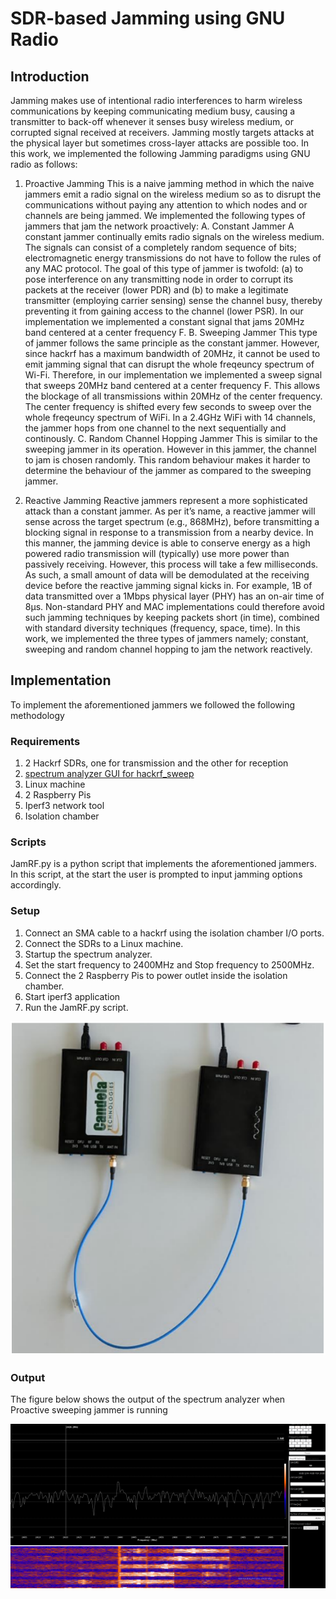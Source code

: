 # SDR-based Jamming using GNU Radio
## Introduction
Jamming makes use of intentional radio interferences to harm wireless communications by keeping communicating medium busy, causing a transmitter to back-off whenever it senses busy wireless medium, or corrupted signal received at receivers. Jamming mostly targets attacks at the physical layer but sometimes cross-layer attacks are possible too. In this work, we implemented the following Jamming paradigms using GNU radio as follows:

1. Proactive Jamming
This is a naive jamming method in which the naive jammers emit a radio signal on the wireless medium so as to disrupt the communications without paying any attention to which nodes and or channels are being jammed. We implemented the following types of jammers that jam the network proactively: 
A. Constant Jammer
A constant jammer continually emits radio signals on the wireless medium. The signals can consist of a completely random sequence of bits; electromagnetic energy transmissions do not have to follow the rules of any MAC protocol. The goal of this type of jammer is twofold: (a) to pose interference on any transmitting node in order to corrupt its packets at the receiver (lower PDR) and (b) to make a legitimate transmitter (employing carrier sensing) sense the channel busy, thereby preventing it from gaining access to the channel (lower PSR). In our implementation we implemented a constant signal that jams 20MHz band centered at a center frequency F.
B. Sweeping Jammer
This type of jammer follows the same principle as the constant jammer. However, since hackrf has a maximum bandwidth of 20MHz, it cannot be used to emit jamming signal that can disrupt the whole freqeuncy spectrum of Wi-Fi. Therefore, in our implementation we implemented a sweep signal that sweeps 20MHz band centered at a center frequency F. This allows the blockage of all transmissions within 20MHz of the center frequency. The center frequency is shifted every few seconds to sweep over the whole freqeuncy spectrum of WiFi. In a 2.4GHz WiFi with 14 channels, the jammer hops from one channel to the next sequentially and continously.
C. Random Channel Hopping Jammer
This is similar to the sweeping jammer in its operation. However in this jammer, the channel to jam is chosen randomly. This random behaviour makes it harder to determine the behaviour of the jammer as compared to the sweeping jammer.

2. Reactive Jamming
Reactive jammers represent a more sophisticated attack than a constant jammer. As per it’s name, a reactive jammer will sense across the target spectrum (e.g., 868MHz), before transmitting a blocking signal in response to a transmission from a nearby device. In this manner, the jamming device is able to conserve energy as a high powered radio transmission will (typically) use more power than passively receiving.
However, this process will take a few milliseconds. As such, a small amount of data will be demodulated at the receiving device before the reactive jamming signal kicks in. For example, 1B of data transmitted over a 1Mbps physical layer (PHY) has an on-air time of 8µs. Non-standard PHY and MAC implementations could therefore avoid such jamming techniques by keeping packets short (in time), combined with standard diversity techniques (frequency, space, time). In this work, we implemented the three types of jammers namely; constant, sweeping and random channel hopping to jam the network reactively.

## Implementation
To implement the aforementioned jammers we followed the following methodology
### Requirements
1. 2 Hackrf SDRs, one for transmission and the other for reception
2. [spectrum analyzer GUI for hackrf_sweep](https://github.com/pavsa/hackrf-spectrum-analyzer)
3. Linux machine
4. 2 Raspberry Pis
5. Iperf3 network tool
6. Isolation chamber
### Scripts
JamRF.py is a python script that implements the aforementioned jammers. In this script, at the start the user is prompted to input jamming options accordingly.
### Setup
1. Connect an SMA cable to a hackrf using the isolation chamber I/O ports.
2. Connect the SDRs to a Linux machine.
3. Startup the spectrum analyzer.
4. Set the start frequency to 2400MHz and Stop frequency to 2500MHz.
5. Connect the 2 Raspberry Pis to power outlet inside the isolation chamber.
6. Start iperf3 application
7. Run the JamRF.py script.

![Connected SDRs](setup.PNG)

### Output
The figure below shows the output of the spectrum analyzer when Proactive sweeping jammer is running

![Spectrum Analyzer Output](analyzer_output1.png)
